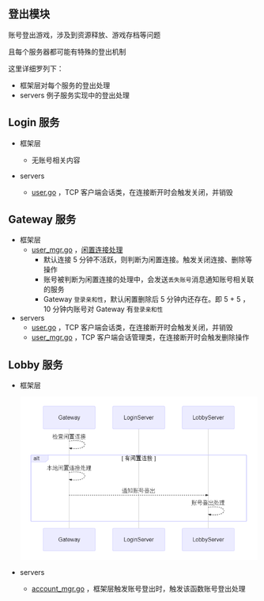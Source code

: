 ## 登出模块

账号登出游戏，涉及到资源释放、游戏存档等问题

且每个服务器都可能有特殊的登出机制

这里详细罗列下：
- 框架层对每个服务的登出处理
- servers 例子服务实现中的登出处理


## Login 服务

- 框架层
  - 无账号相关内容

- servers
  - [user.go](../services/login/user.go) ，TCP 客户端会话类，在连接断开时会触发关闭，并销毁

## Gateway 服务

- 框架层
  - [user_mgr.go](../internal/components/node/gateway/user_mgr.go) ，[闲置连接处理](框架层功能-闲置连接处理.md)
    - 默认连接 5 分钟不活跃，则判断为闲置连接。触发关闭连接、删除等操作
    - 账号被判断为闲置连接的处理中，会发送`丢失账号`消息通知账号相关联的服务
    - Gateway `登录亲和性`，默认闲置删除后 5 分钟内还存在。即 5 + 5 ， 10 分钟内账号对 Gateway 有`登录亲和性`
- servers
  - [user.go](../services/gateway/user.go) ，TCP 客户端会话类，在连接断开时会触发关闭，并销毁
  - [user_mgr.go](../services/gateway/user_mgr.go) ，TCP 客户端会话管理类，在连接断开时会触发删除操作


## Lobby 服务

- 框架层

  ![图](assets/logout.png)

- servers
  - [account_mgr.go](../services/lobby/account_mgr.go) ，框架层触发账号登出时，触发该函数账号登出处理
